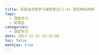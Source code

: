 ```yaml
---
title: 吴恩达深度学习课程笔记(1-4)-深层神经网络
tags:
  - 深度学习
  - 吴恩达
categories:
  - 深度学习
date: 2017-12-22 22:22:00
toc: false
mathjax: true
---
```


